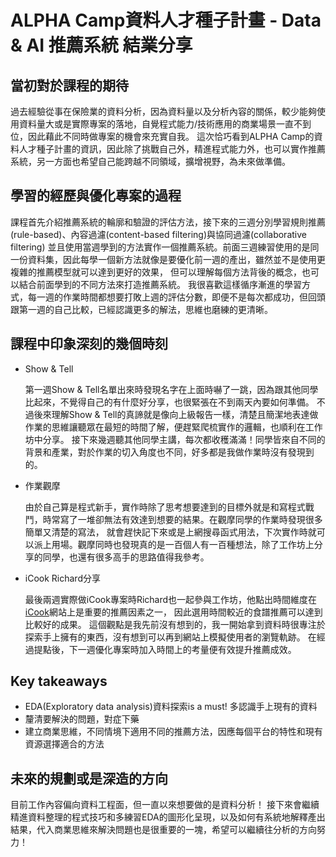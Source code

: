# ALPHA Camp資料人才種子計畫 - Data & AI 推薦系統 結業分享
## 當初對於課程的期待
  過去經驗從事在保險業的資料分析，因為資料量以及分析內容的關係，較少能夠使用資料量大或是實際專案的落地，自覺程式能力/技術應用的商業場景一直不到位，因此藉此不同時做專案的機會來充實自我。
  這次恰巧看到ALPHA Camp的資料人才種子計畫的資訊，因此除了挑戰自己外，精進程式能力外，也可以實作推薦系統，另一方面也希望自己能跨越不同領域，擴增視野，為未來做準備。

## 學習的經歷與優化專案的過程
  課程首先介紹推薦系統的輪廓和驗證的評估方法，接下來的三週分別學習規則推薦(rule-based)、內容過濾(content-based filtering)與協同過濾(collaborative filtering)
  並且使用當週學到的方法實作一個推薦系統。前面三週練習使用的是同一份資料集，因此每學一個新方法就像是要優化前一週的產出，雖然並不是使用更複雜的推薦模型就可以達到更好的效果，
  但可以理解每個方法背後的概念，也可以結合前面學到的不同方法來打造推薦系統。
  我很喜歡這樣循序漸進的學習方式，每一週的作業時間都想要打敗上週的評估分數，即便不是每次都成功，但回頭跟第一週的自己比較，已經認識更多的解法，思維也磨練的更清晰。

## 課程中印象深刻的幾個時刻
* Show & Tell

  第一週Show & Tell名單出來時發現名字在上面時嚇了一跳，因為跟其他同學比起來，不覺得自己的有什麼好分享，也很緊張在不到兩天內要如何準備。
  不過後來理解Show & Tell的真諦就是像向上級報告一樣，清楚且簡潔地表達做作業的思維讓聽眾在最短的時間了解，便趕緊爬梳實作的邏輯，也順利在工作坊中分享。
  接下來幾週聽其他同學主講，每次都收穫滿滿！同學皆來自不同的背景和產業，對於作業的切入角度也不同，好多都是我做作業時沒有發現到的。

* 作業觀摩

  由於自己算是程式新手，實作時除了思考想要達到的目標外就是和寫程式戰鬥，時常寫了一堆卻無法有效達到想要的結果。在觀摩同學的作業時發現很多簡單又清楚的寫法，
  就會趕快記下來或是上網搜尋函式用法，下次實作時就可以派上用場。觀摩同時也發現真的是一百個人有一百種想法，除了工作坊上分享的同學，也還有很多高手的思路值得我參考。

* iCook Richard分享

  最後兩週實際做iCook專案時Richard也一起參與工作坊，他點出時間維度在[iCook](https://icook.tw/)網站上是重要的推薦因素之一，
  因此選用時間較近的食譜推薦可以達到比較好的成果。
  這個觀點是我先前沒有想到的，我一開始拿到資料時很專注於探索手上擁有的東西，沒有想到可以再到網站上模擬使用者的瀏覽軌跡。
  在經過提點後，下一週優化專案時加入時間上的考量便有效提升推薦成效。
  

## Key takeaways
* EDA(Exploratory data analysis)資料探索is a must! 多認識手上現有的資料
* 釐清要解決的問題，對症下藥
* 建立商業思維，不同情境下適用不同的推薦方法，因應每個平台的特性和現有資源選擇適合的方法

## 未來的規劃或是深造的方向
  目前工作內容偏向資料工程面，但一直以來想要做的是資料分析！
  接下來會繼續精進資料整理的程式技巧和多練習EDA的圖形化呈現，以及如何有系統地解釋產出結果，代入商業思維來解決問題也是很重要的一塊，希望可以繼續往分析的方向努力！
